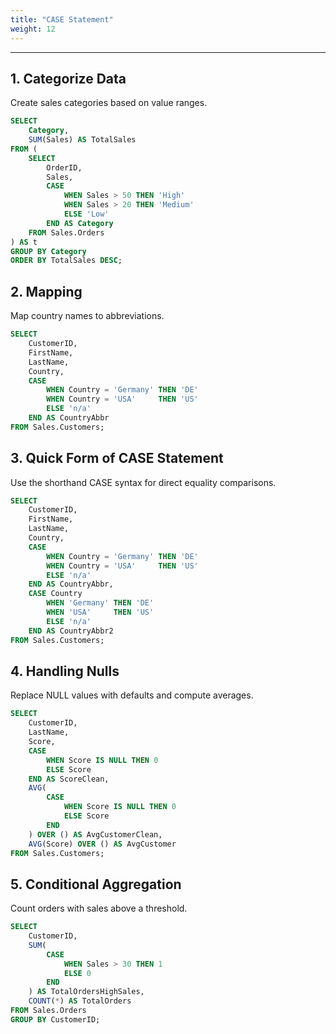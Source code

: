 ```yaml
---
title: "CASE Statement"
weight: 12
---
```


---

## 1. Categorize Data

Create sales categories based on value ranges.

```sql
SELECT
    Category,
    SUM(Sales) AS TotalSales
FROM (
    SELECT
        OrderID,
        Sales,
        CASE
            WHEN Sales > 50 THEN 'High'
            WHEN Sales > 20 THEN 'Medium'
            ELSE 'Low'
        END AS Category
    FROM Sales.Orders
) AS t
GROUP BY Category
ORDER BY TotalSales DESC;
```

## 2. Mapping

Map country names to abbreviations.
```sql
SELECT
    CustomerID,
    FirstName,
    LastName,
    Country,
    CASE 
        WHEN Country = 'Germany' THEN 'DE'
        WHEN Country = 'USA'     THEN 'US'
        ELSE 'n/a'
    END AS CountryAbbr
FROM Sales.Customers;
```

## 3. Quick Form of CASE Statement

Use the shorthand CASE syntax for direct equality comparisons.
```sql
SELECT
    CustomerID,
    FirstName,
    LastName,
    Country,
    CASE 
        WHEN Country = 'Germany' THEN 'DE'
        WHEN Country = 'USA'     THEN 'US'
        ELSE 'n/a'
    END AS CountryAbbr,
    CASE Country
        WHEN 'Germany' THEN 'DE'
        WHEN 'USA'     THEN 'US'
        ELSE 'n/a'
    END AS CountryAbbr2
FROM Sales.Customers;
```

## 4. Handling Nulls

Replace NULL values with defaults and compute averages.
```sql
SELECT
    CustomerID,
    LastName,
    Score,
    CASE
        WHEN Score IS NULL THEN 0
        ELSE Score
    END AS ScoreClean,
    AVG(
        CASE
            WHEN Score IS NULL THEN 0
            ELSE Score
        END
    ) OVER () AS AvgCustomerClean,
    AVG(Score) OVER () AS AvgCustomer
FROM Sales.Customers;
```

## 5. Conditional Aggregation

Count orders with sales above a threshold.
```sql
SELECT
    CustomerID,
    SUM(
        CASE
            WHEN Sales > 30 THEN 1
            ELSE 0
        END
    ) AS TotalOrdersHighSales,
    COUNT(*) AS TotalOrders
FROM Sales.Orders
GROUP BY CustomerID;
```